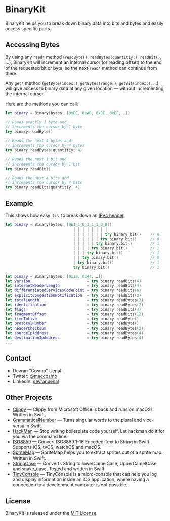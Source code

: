 # BinaryKit

BinaryKit helps you to break down binary data into bits and bytes and easily access specific parts.

## Accessing Bytes

By using any `read*` method (`readByte()`, `readBytes(quantitiy:)`, `readBit()`, …), BinaryKit will increment an internal cursor (or reading offset) to the end of the requested bit or byte, so the next `read*` method can continue from there.

Any `get*` method (`getByte(index:)`, `getBytes(range:)`, `getBit(index:)`, …) will give access to binary data at any given location — without incrementing the internal cursor.

Here are the methods you can call:

```swift
let binary = Binary(bytes: [0xDE, 0xAD, 0xBE, 0xEF, …])

// Reads exactly 1 byte and
// increments the cursor by 1 byte 
try binary.readByte()

// Reads the next 4 bytes and
// increments the cursor by 4 bytes
try binary.readBytes(quantitiy: 4)

// Reads the next 1 bit and
// increments the cursor by 1 bit
try binary.readBit()

// Reads the next 4 bits and
// increments the cursor by 4 bits
try binary.readBits(quantitiy: 4)
```

## Example

This shows how easy it is, to break down an [IPv4 header](https://en.wikipedia.org/wiki/IPv4#Header).

```swift
let binary = Binary(bytes: [0b1_1_0_1_1_1_0_0])
                              | | | | | | | | 
                              | | | | | | | try binary.bit()    // 0
                              | | | | | | try binary.bit()      // 0
                              | | | | | try binary.bit()        // 1
                              | | | | try binary.bit()          // 1
                              | | | try binary.bit()            // 1
                              | | try binary.bit()              // 0
                              | try binary.bit()                // 1
                              try binary.bit()                  // 1
```


```swift
let binary = Binary(bytes: [0x1B, 0x44, …])
let version                         = try binary.readBits(4)
let internetHeaderLength            = try binary.readBits(4)
let differentiatedServicesCodePoint = try binary.readBits(6)
let explicitCongestionNotification  = try binary.readBits(2)
let totalLength                     = try binary.readBytes(2)
let identification                  = try binary.readBytes(2)
let flags                           = try binary.readBits(4)
let fragmentOffset                  = try binary.readBits(12)
let timeToLive                      = try binary.readByte()
let protocolNumber                  = try binary.readByte()
let headerChecksum                  = try binary.readBytes(2)
let sourceIpAddress                 = try binary.readBytes(4)
let destinationIpAddress            = try binary.readBytes(4)
...
```

## Contact

* Devran "Cosmo" Uenal
* Twitter: [@maccosmo](http://twitter.com/maccosmo)
* LinkedIn: [devranuenal](https://www.linkedin.com/in/devranuenal)

## Other Projects

* [Clippy](https://github.com/Cosmo/Clippy) — Clippy from Microsoft Office is back and runs on macOS! Written in Swift.
* [GrammaticalNumber](https://github.com/Cosmo/GrammaticalNumber) — Turns singular words to the plural and vice-versa in Swift.
* [HackMan](https://github.com/Cosmo/HackMan) — Stop writing boilerplate code yourself. Let hackman do it for you via the command line.
* [ISO8859](https://github.com/Cosmo/ISO8859) — Convert ISO8859 1-16 Encoded Text to String in Swift. Supports iOS, tvOS, watchOS and macOS.
* [SpriteMap](https://github.com/Cosmo/SpriteMap) — SpriteMap helps you to extract sprites out of a sprite map. Written in Swift.
* [StringCase](https://github.com/Cosmo/StringCase) — Converts String to lowerCamelCase, UpperCamelCase and snake_case. Tested and written in Swift.
* [TinyConsole](https://github.com/Cosmo/TinyConsole) — TinyConsole is a micro-console that can help you log and display information inside an iOS application, where having a connection to a development computer is not possible.

## License

BinaryKit is released under the [MIT License](http://www.opensource.org/licenses/MIT).
